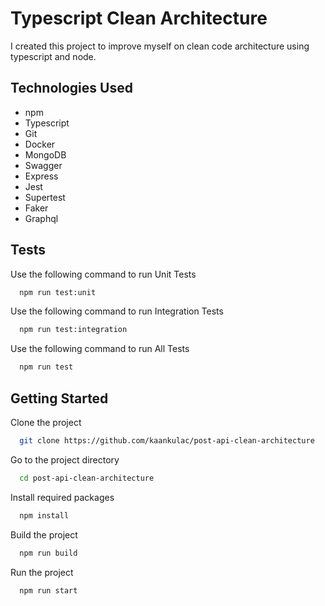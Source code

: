
# Typescript Clean Architecture

I created this project to improve myself on clean code architecture using typescript and node.




## Technologies Used

- npm
- Typescript
- Git
- Docker
- MongoDB
- Swagger
- Express
- Jest
- Supertest
- Faker
- Graphql

  
## Tests

Use the following command to run Unit Tests

```bash
  npm run test:unit
```
Use the following command to run Integration Tests
```bash
  npm run test:integration
```
Use the following command to run All Tests
```bash
  npm run test
```
  
## Getting Started

Clone the project

```bash
  git clone https://github.com/kaankulac/post-api-clean-architecture
```

Go to the project directory

```bash
  cd post-api-clean-architecture
```

Install required packages

```bash
  npm install
```

Build the project

```bash
  npm run build
```

Run the project

```bash
  npm run start
```

  
